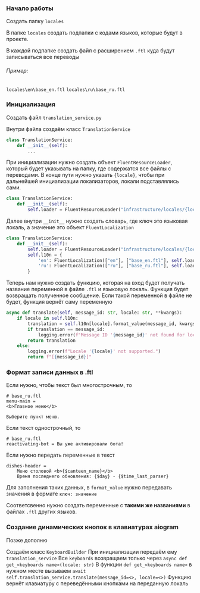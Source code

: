 ### Начало работы 
Создать  папку `locales`

В папке `locales` создать подпапки с кодами языков, которые будут в проекте. 

В каждой подпапке создать файл с расширением `.ftl` куда будут записываться все переводы

###### Пример:
`locales\en\base_en.ftl`
`locales\ru\base_ru.ftl`

### Инициализация
Создать файл `translation_service.py`

Внутри файла создаём класс `TranslationService`
```python
class TranslationService:
	def __init__(self):
		...
```

При инициализации нужно создать объект `FluentResourceLoader`, который будет указывать на папку, где содержатся все файлы с переводами. В конце пути нужно указать `{locale}`, чтобы при дальнейшей инициализации локализаторов, локали подставлялись сами.
```python
class TranslationService:
	def __init__(self):
		self.loader = FluentResourceLoader("infrastructure/locales/{locale}")
```

Далее внутри `__init__` нужно создать словарь, где ключ это языковая локаль, а значение это объект `FluentLocalization`
```python
class TranslationService:
	def __init__(self):
		self.loader = FluentResourceLoader("infrastructure/locales/{locale}")
		self.l10n = {
			'en': FluentLocalization(["en"], ["base_en.ftl"], self.loader),  
			'ru': FluentLocalization(["ru"], ["base_ru.ftl"], self.loader),
		}
```

Теперь нам нужно создать функцию, которая на вход будет получать название переменной в файле `.ftl` и языковую локаль. Функция будет возвращать полученное сообщение. Если такой переменной в файле не будет, функция вернёт саму переменную
```python
async def translate(self, message_id: str, locale: str, **kwargs):  
    if locale in self.l10n:  
        translation = self.l10n[locale].format_value(message_id, kwargs)  
        if translation == message_id:  
            logging.error(f"Message ID '{message_id}' not found for locale '{locale}'.")  
        return translation  
    else:  
        logging.error(f"Locale '{locale}' not supported.")  
        return f"[{message_id}]"
```

### Формат записи данных в .ftl
Если нужно, чтобы текст был многострочным, то 
```
# base_ru.ftl
menu-main =  
<b>Главное меню</b>  
  
Выберите пункт меню.
```

Если текст однострочный, то
```
# base_ru.ftl
reactivating-bot = Вы уже активировали бота!
```

Если нужно передать переменные в текст
```
dishes-header =  
    Меню столовой <b>{$canteen_name}</b>  
    Время последнего обновления: {$day} - {$time_last_parser}
```
Для заполнения таких данных, в `format_value` нужно передавать значения в формате `ключ: значение`

Соответсвенно нужно создать переменные с **такими же названиями** в файлах `.ftl`  других языков.

### Создание динамических кнопок в клавиатурах aiogram
Позже дополню

Создаём класс `KeyboardBuilder`
При инициализации передаём ему `translation_service`
Все `keyboards` возвращаем только через `async def get_<keyboards name>(locale: str)`
В функции `def get_<keyboards name>` в нужном месте вызываем `await self.translation_service.translate(message_id=<>, locale=<>)`
Функцию вернёт клавиатуру с переведёнными кнопками на переданную локаль